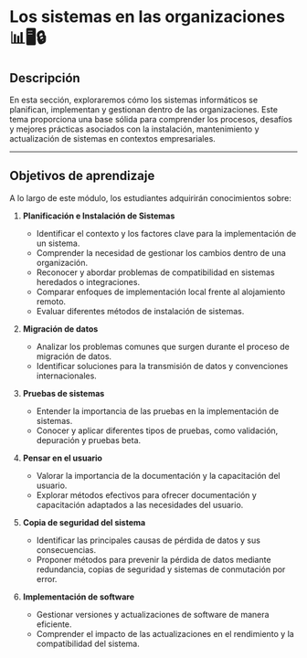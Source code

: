 # Los sistemas en las organizaciones 📊🖥️🔒

## Descripción
En esta sección, exploraremos cómo los sistemas informáticos se planifican, implementan y gestionan dentro de las organizaciones. Este tema proporciona una base sólida para comprender los procesos, desafíos y mejores prácticas asociados con la instalación, mantenimiento y actualización de sistemas en contextos empresariales.

---

## Objetivos de aprendizaje
A lo largo de este módulo, los estudiantes adquirirán conocimientos sobre:

1. **Planificación e Instalación de Sistemas**  
   - Identificar el contexto y los factores clave para la implementación de un sistema.
   - Comprender la necesidad de gestionar los cambios dentro de una organización.
   - Reconocer y abordar problemas de compatibilidad en sistemas heredados o integraciones.
   - Comparar enfoques de implementación local frente al alojamiento remoto.
   - Evaluar diferentes métodos de instalación de sistemas.

2. **Migración de datos**  
   - Analizar los problemas comunes que surgen durante el proceso de migración de datos.
   - Identificar soluciones para la transmisión de datos y convenciones internacionales.

3. **Pruebas de sistemas**  
   - Entender la importancia de las pruebas en la implementación de sistemas.
   - Conocer y aplicar diferentes tipos de pruebas, como validación, depuración y pruebas beta.

4. **Pensar en el usuario**  
   - Valorar la importancia de la documentación y la capacitación del usuario.
   - Explorar métodos efectivos para ofrecer documentación y capacitación adaptados a las necesidades del usuario.

5. **Copia de seguridad del sistema**  
   - Identificar las principales causas de pérdida de datos y sus consecuencias.
   - Proponer métodos para prevenir la pérdida de datos mediante redundancia, copias de seguridad y sistemas de conmutación por error.

6. **Implementación de software**  
   - Gestionar versiones y actualizaciones de software de manera eficiente.
   - Comprender el impacto de las actualizaciones en el rendimiento y la compatibilidad del sistema.
